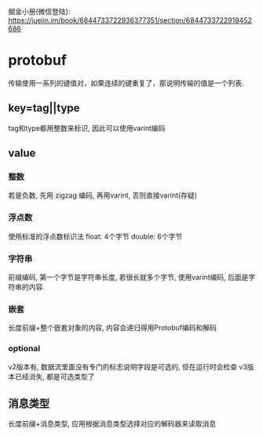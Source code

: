 掘金小册(微信登陆): https://juejin.im/book/6844733722936377351/section/6844733722919452686

# protobuf
传输使用一系列的键值对，如果连续的键重复了，那说明传输的值是一个列表.

## key=tag||type
tag和type都用整数来标识, 因此可以使用varint编码
    
## value

### 整数
若是负数, 先用 zigzag 编码, 再用varint, 否则直接varint(存疑)

### 浮点数
使用标准的浮点数标识法
float: 4个字节
double: 6个字节

### 字符串
前缀编码, 第一个字节是字符串长度, 若很长就多个字节, 使用varint编码, 后面是字符串的内容.

### 嵌套
长度前缀+整个嵌套对象的内容, 内容会递归得用Protobuf编码和解码

### optional
v2版本有, 数据流里面没有专门的标志说明字段是可选的, 但在运行时会检查
v3版本已经消失, 都是可选类型了

## 消息类型
长度前缀+消息类型, 应用根据消息类型选择对应的解码器来读取消息









